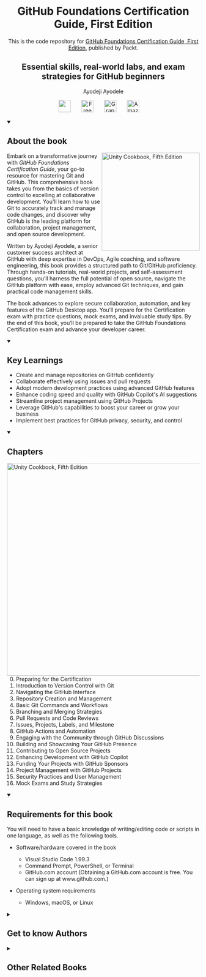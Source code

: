 <h1 align="center">
GitHub Foundations Certification Guide, First Edition</h1>
<p align="center">This is the code repository for <a href ="https://www.packtpub.com/en-us/product/github-foundations-certification-guide-first-edition/9781836206057"> GitHub Foundations Certification Guide, First Edition</a>, published by Packt.
</p>

<h2 align="center">
Essential skills, real-world labs, and exam strategies for GitHub beginners
</h2>
<p align="center">
Ayodeji Ayodele</p>

<p align="center">
   <a href="https://packt.link/deep-engineering" alt="Discord" title="Learn more on the Discord server"><img width="32px" src="https://cliply.co/wp-content/uploads/2021/08/372108630_DISCORD_LOGO_400.gif"/></a>
  &#8287;&#8287;&#8287;&#8287;&#8287;
  <a href="https://packt.link/free-ebook/9781836206057"><img width="32px" alt="Free PDF" title="Free PDF" src="https://cdn-icons-png.flaticon.com/512/4726/4726010.png"/></a>
 &#8287;&#8287;&#8287;&#8287;&#8287;
  <a href="https://packt.link/gbp/9781836206057"><img width="32px" alt="Graphic Bundle" title="Graphic Bundle" src="https://cdn-icons-png.flaticon.com/512/2659/2659360.png"/></a>
  &#8287;&#8287;&#8287;&#8287;&#8287;
   <a href="https://www.amazon.com/GitHub-Foundations-Certification-Guide-Real-World/dp/1836206054/"><img width="32px" alt="Amazon" title="Get your copy" src="https://cdn-icons-png.flaticon.com/512/15466/15466027.png"/></a>
  &#8287;&#8287;&#8287;&#8287;&#8287;
</p>
<details open> 
  <summary><h2>About the book</summary>
<a href="https://www.packtpub.com/product/unity-cookbook-fifth-edition/9781805123026">
<img src="https://content.packt.com/B22508/cover_image_small.jpg" alt="Unity Cookbook, Fifth Edition" height="256px" align="right">
</a>

Embark on a transformative journey with _GitHub Foundations Certification Guide_, your go-to resource for mastering Git and GitHub. This comprehensive book takes you from the basics of version control to excelling at collaborative development. You'll learn how to use Git to accurately track and manage code changes, and discover why GitHub is the leading platform for collaboration, project management, and open source development.

Written by Ayodeji Ayodele, a senior customer success architect at GitHub with deep expertise in DevOps, Agile coaching, and software engineering, this book provides a structured path to Git/GitHub proficiency. Through hands-on tutorials, real-world projects, and self-assessment questions, you’ll harness the full potential of open source, navigate the GitHub platform with ease, employ advanced Git techniques, and gain practical code management skills.

The book advances to explore secure collaboration, automation, and key features of the GitHub Desktop app. You’ll prepare for the Certification exam with practice questions, mock exams, and invaluable study tips.
By the end of this book, you’ll be prepared to take the GitHub Foundations Certification exam and advance your developer career.</details>
<details open> 
  <summary><h2>Key Learnings</summary>
<ul>

<li>Create and manage repositories on GitHub confidently</li>

<li>Collaborate effectively using issues and pull requests</li>

<li>Adopt modern development practices using advanced GitHub features</li>

<li>Enhance coding speed and quality with GitHub Copilot's AI suggestions</li>

<li>Streamline project management using GitHub Projects</li>

<li>Leverage GitHub's capabilities to boost your career or grow your business</li>

<li>Implement best practices for GitHub privacy, security, and control</li>

</ul>

  </details>

<details open> 
  <summary><h2>Chapters</summary>
     <img src="https://cliply.co/wp-content/uploads/2020/02/372002150_DOCUMENTS_400px.gif" alt="Unity Cookbook, Fifth Edition" height="556px" align="right">
<ol>

  <li value='0'>Preparing for the Certification</li>
  
  <li>Introduction to Version Control with Git</li>

  <li>Navigating the GitHub Interface</li>

  <li>Repository Creation and Management</li>

  <li>Basic Git Commands and Workflows</li>

  <li>Branching and Merging Strategies</li>

  <li>Pull Requests and Code Reviews</li>

  <li>Issues, Projects, Labels, and Milestone</li>

  <li>GitHub Actions and Automation</li>

  <li>Engaging with the Community through GitHub Discussions</li>

  <li>Building and Showcasing Your GitHub Presence</li>

  <li>Contributing to Open Source Projects</li>

  <li>Enhancing Development with GitHub Copilot</li>

  <li>Funding Your Projects with GitHub Sponsors</li>

  <li>Project Management with GitHub Projects</li>

  <li>Security Practices and User Management</li>

  <li>Mock Exams and Study Strategies</li>

</ol>

</details>


<details open> 
  <summary><h2>Requirements for this book</summary>
You will need to have a basic knowledge of writing/editing code or scripts in one language, as well as the following tools.
<ul> <li>Software/hardware covered in the book</li>
  <ul>
    <li>Visual Studio Code 1.99.3</li>
    <li>Command Prompt, PowerShell, or Terminal</li>
    <li>GitHub.com account (Obtaining a GitHub.com account is free. You can sign up at www.github.com.)</li>
  </ul>
</ul>
<ul><li>Operating system requirements</li>
  <ul>
    <li>Windows, macOS, or Linux</li>
  </ul>
</ul>
</details>
    


<details> 
  <summary><h2>Get to know Authors</h2></summary>

_Ayodeji Ayodele_ also known as “Ayo,” is a seasoned architect, software engineer, and DevOps coach with over 20 years of experience across industries including fi nance, tech, FMCG, and the public sector. Currently a senior customer success architect at GitHub, he helps enterprise clients unlock the full potential of modern software delivery. Ayo is passionate about building innovative, user-centric solutions and has worked with teams across Asia, Oceania, and Africa to champion Agile and DevOps practices. When he’s not immersed in technology, Ayo enjoys football, music, and exploring new places around the world.


</details>
<details> 
  <summary><h2>Other Related Books</h2></summary>
<ul>

  <li><a href="https://www.packtpub.com/en-us/product/mastering-github-actions-first-edition/9781805128625">Mastering GitHub Actions, First Edition</a></li>

  <li><a href="https://www.packtpub.com/en-us/product/automating-workflows-with-github-actions-first-edition/9781800560406">Automating Workflows with GitHub Actions, First Edition</a></li>
 
</ul>

</details>
